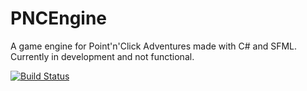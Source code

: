 # PNCEngine
A game engine for Point'n'Click Adventures made with C# and SFML. Currently in development and not functional.

[![Build Status](https://travis-ci.org/MaxPlay/PNCEngine.svg?branch=master)](https://travis-ci.org/MaxPlay/PNCEngine)

